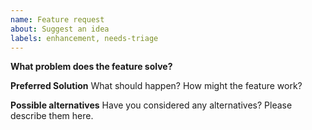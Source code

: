 ```yaml
---
name: Feature request
about: Suggest an idea
labels: enhancement, needs-triage
---
```


**What problem does the feature solve?**

**Preferred Solution**
What should happen? How might the feature work?

**Possible alternatives**
Have you considered any alternatives? Please describe them here.
